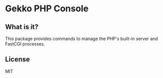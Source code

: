 # Gekko PHP Console

## What is it?

This package provides commands to manage the PHP's built-in server and FastCGI processes.

## License
MIT